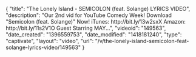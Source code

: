 {
    "title": "The Lonely Island - SEMICOLON (feat. Solange) LYRICS VIDEO",
    "description": "Our 2nd vid for YouTube Comedy Week! Download \"Semicolon (feat. Solange)\" Now! iTunes: http:\/\/bit.ly\/13w2sxX Amazon: http:\/\/bit.ly\/11s2V1O Guest Starring MAY...",
    "videoid": "149563",
    "date_created": "1396559753",
    "date_modified": "1418181240",
    "type": "captivate",
    "layout": "video",
    "url": "\/v\/the-lonely-island-semicolon-feat-solange-lyrics-video\/149563"
}